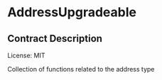 # AddressUpgradeable

## Contract Description


License: MIT


Collection of functions related to the address type
